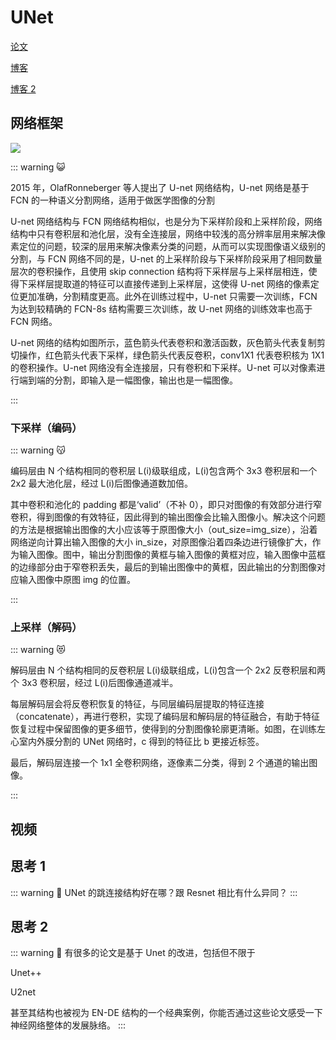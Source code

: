 # UNet

[论文](https://arxiv.org/pdf/1505.04597.pdf)

[博客](https://blog.csdn.net/Formlsl/article/details/80373200)

[博客 2](https://blog.csdn.net/BreakingDawn0/article/details/103435768?spm=1001.2101.3001.6650.16&utm_medium=distribute.pc_relevant.none-task-blog-2%7Edefault%7EBlogCommendFromBaidu%7ERate-16-103435768-blog-87979765.t5_layer_targeting_s&depth_1-utm_source=distribute.pc_relevant.none-task-blog-2%7Edefault%7EBlogCommendFromBaidu%7ERate-16-103435768-blog-87979765.t5_layer_targeting_s&utm_relevant_index=19)

## 网络框架

![](https://pic-hdu-cs-wiki-1307923872.cos.ap-shanghai.myqcloud.com/boxcnoo4bKuLo5qQdQmRP2H75Sb.png)


::: warning 😺

2015 年，OlafRonneberger 等人提出了 U-net 网络结构，U-net 网络是基于 FCN 的一种语义分割网络，适用于做医学图像的分割

U-net 网络结构与 FCN 网络结构相似，也是分为下采样阶段和上采样阶段，网络结构中只有卷积层和池化层，没有全连接层，网络中较浅的高分辨率层用来解决像素定位的问题，较深的层用来解决像素分类的问题，从而可以实现图像语义级别的分割，与 FCN 网络不同的是，U-net 的上采样阶段与下采样阶段采用了相同数量层次的卷积操作，且使用 skip connection 结构将下采样层与上采样层相连，使得下采样层提取道的特征可以直接传递到上采样层，这使得 U-net 网络的像素定位更加准确，分割精度更高。此外在训练过程中，U-net 只需要一次训练，FCN 为达到较精确的 FCN-8s 结构需要三次训练，故 U-net 网络的训练效率也高于 FCN 网络。

U-net 网络的结构如图所示，蓝色箭头代表卷积和激活函数，灰色箭头代表复制剪切操作，红色箭头代表下采样，绿色箭头代表反卷积，conv1X1 代表卷积核为 1X1 的卷积操作。U-net 网络没有全连接层，只有卷积和下采样。U-net 可以对像素进行端到端的分割，即输入是一幅图像，输出也是一幅图像。

:::

### 下采样（编码）

::: warning 😽

编码层由 N 个结构相同的卷积层 L(i)级联组成，L(i)包含两个 3x3 卷积层和一个 2x2 最大池化层，经过 L(i)后图像通道数加倍。

其中卷积和池化的 padding 都是‘valid’（不补 0），即只对图像的有效部分进行窄卷积，得到图像的有效特征，因此得到的输出图像会比输入图像小。解决这个问题的方法是根据输出图像的大小应该等于原图像大小（out_size=img_size），沿着网络逆向计算出输入图像的大小 in_size，对原图像沿着四条边进行镜像扩大，作为输入图像。图中，输出分割图像的黄框与输入图像的黄框对应，输入图像中蓝框的边缘部分由于窄卷积丢失，最后的到输出图像中的黄框，因此输出的分割图像对应输入图像中原图 img 的位置。

:::

### 上采样（解码）

::: warning 😻

解码层由 N 个结构相同的反卷积层 L(i)级联组成，L(i)包含一个 2x2 反卷积层和两个 3x3 卷积层，经过 L(i)后图像通道减半。

每层解码层会将反卷积恢复的特征，与同层编码层提取的特征连接（concatenate），再进行卷积，实现了编码层和解码层的特征融合，有助于特征恢复过程中保留图像的更多细节，使得到的分割图像轮廓更清晰。如图，在训练左心室内外膜分割的 UNet 网络时，c 得到的特征比 b 更接近标签。

最后，解码层连接一个 1x1 全卷积网络，逐像素二分类，得到 2 个通道的输出图像。

:::

## 视频

<Bilibili bvid='BV1Vq4y127fB'/>

## 思考 1
::: warning 🤔
UNet 的跳连接结构好在哪？跟 Resnet 相比有什么异同？
:::
## 思考 2

::: warning 🐒
有很多的论文是基于 Unet 的改进，包括但不限于

Unet++

U2net

甚至其结构也被视为 EN-DE 结构的一个经典案例，你能否通过这些论文感受一下神经网络整体的发展脉络。
:::